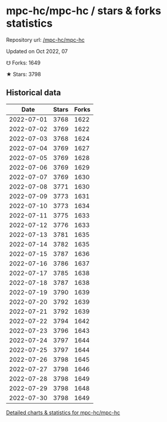 # mpc-hc/mpc-hc / stars & forks statistics

Repository url: [/mpc-hc/mpc-hc](https://github.com/mpc-hc/mpc-hc)

Updated on Oct 2022, 07

☋ Forks: 1649

★ Stars: 3798

## Historical data
| Date | Stars | Forks |
|------|-------|-------|
| 2022-07-01 | 3768 | 1622 | 
| 2022-07-02 | 3769 | 1622 | 
| 2022-07-03 | 3768 | 1624 | 
| 2022-07-04 | 3769 | 1627 | 
| 2022-07-05 | 3769 | 1628 | 
| 2022-07-06 | 3769 | 1629 | 
| 2022-07-07 | 3769 | 1630 | 
| 2022-07-08 | 3771 | 1630 | 
| 2022-07-09 | 3773 | 1631 | 
| 2022-07-10 | 3773 | 1634 | 
| 2022-07-11 | 3775 | 1633 | 
| 2022-07-12 | 3776 | 1633 | 
| 2022-07-13 | 3781 | 1635 | 
| 2022-07-14 | 3782 | 1635 | 
| 2022-07-15 | 3787 | 1636 | 
| 2022-07-16 | 3786 | 1637 | 
| 2022-07-17 | 3785 | 1638 | 
| 2022-07-18 | 3787 | 1638 | 
| 2022-07-19 | 3790 | 1639 | 
| 2022-07-20 | 3792 | 1639 | 
| 2022-07-21 | 3792 | 1639 | 
| 2022-07-22 | 3794 | 1642 | 
| 2022-07-23 | 3796 | 1643 | 
| 2022-07-24 | 3797 | 1644 | 
| 2022-07-25 | 3797 | 1644 | 
| 2022-07-26 | 3798 | 1645 | 
| 2022-07-27 | 3798 | 1646 | 
| 2022-07-28 | 3798 | 1649 | 
| 2022-07-29 | 3798 | 1648 | 
| 2022-07-30 | 3798 | 1649 | 


[Detailed charts & statistics for mpc-hc/mpc-hc](https://reviewgithub.com/rep/mpc-hc/mpc-hc)
